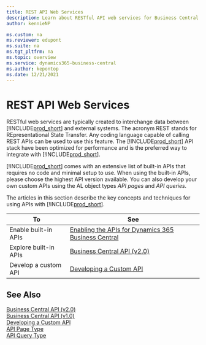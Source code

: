 ```yaml
---
title: REST API Web Services
description: Learn about RESTful API web services for Business Central and how to create and maintain them.
author: kennieNP

ms.custom: na
ms.reviewer: edupont
ms.suite: na
ms.tgt_pltfrm: na
ms.topic: overview
ms.service: dynamics365-business-central
ms.author: kepontop
ms.date: 12/21/2021
---
```


# REST API Web Services

RESTful web services are typically created to interchange data between [!INCLUDE[prod_short](../developer/includes/prod_short.md)] and external systems. The acronym REST stands for REpresentational State Transfer. Any coding language capable of calling REST APIs can be used to use this feature. The [!INCLUDE[prod_short](../developer/includes/prod_short.md)] API stack have been optimized for performance and is the preferred way to integrate with [!INCLUDE[prod_short](../developer/includes/prod_short.md)].

[!INCLUDE[prod_short](../developer/includes/prod_short.md)] comes with an extensive list of built-in APIs that requires no code and minimal setup to use. When using the built-in APIs, please choose the highest API version available. You can also develop your own custom APIs using the AL object types _API pages_ and _API queries._

The articles in this section describe the key concepts and techniques for using APIs with [!INCLUDE[prod_short](../developer/includes/prod_short.md)].
  
|To|See|  
|--------|---------|  
|Enable built-in APIs | [Enabling the APIs for Dynamics 365 Business Central](../api-reference/v2.0/enabling-apis-for-dynamics-nav.md)|  
|Explore built-in APIs | [Business Central API (v2.0)](../api-reference/v2.0/index.md) |  
|Develop a custom API | [Developing a Custom API](../developer/devenv-develop-custom-api.md) |

## See Also

[Business Central API (v2.0)](../api-reference/v2.0/index.md)  
[Business Central API (v1.0)](../api-reference/v1.0/index.md)  
[Developing a Custom API](../developer/devenv-develop-custom-api.md)  
[API Page Type](../developer/devenv-api-pagetype.md)  
[API Query Type](../developer/devenv-api-querytype.md)  
